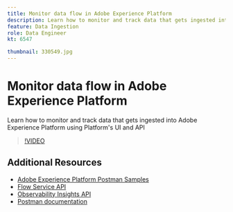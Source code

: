 ```yaml
---
title: Monitor data flow in Adobe Experience Platform
description: Learn how to monitor and track data that gets ingested into Adobe Experience Platform using Platform's UI and API
feature: Data Ingestion
role: Data Engineer
kt: 6547

thumbnail: 330549.jpg
---
```


# Monitor data flow in Adobe Experience Platform

Learn how to monitor and track data that gets ingested into Adobe Experience Platform using Platform's UI and API

>[!VIDEO](https://video.tv.adobe.com/v/330549?quality=12&learn=on)

## Additional Resources

* [Adobe Experience Platform Postman Samples](https://github.com/adobe/experience-platform-postman-samples/tree/master/apis/experience-platform)
* [Flow Service API](https://www.adobe.io/apis/experienceplatform/home/api-reference.html#!acpdr/swagger-specs/flow-service.yaml)
* [Observability Insights API](https://www.adobe.io/apis/experienceplatform/home/api-reference.html#!acpdr/swagger-specs/observability-insights.yaml)
* [Postman documentation](https://learning.postman.com/docs/getting-started/introduction/)
